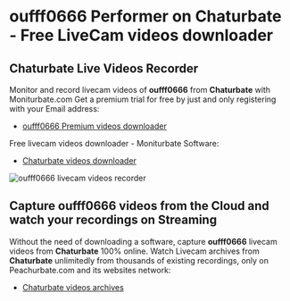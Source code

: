 # oufff0666 Performer on Chaturbate - Free LiveCam videos downloader

## Chaturbate Live Videos Recorder

Monitor and record livecam videos of **oufff0666** from **Chaturbate** with Moniturbate.com
Get a premium trial for free by just and only registering with your Email address:
* [oufff0666 Premium videos downloader](https://moniturbate.com/request-demo-licence-key.html)

Free livecam videos downloader - Moniturbate Software:
* [Chaturbate videos downloader](https://moniturbate.com/moniturbate-download-software.html)

![oufff0666 livecam videos recorder](https://peachurnet.com/templates/moniturbate-software.png)


## Capture oufff0666 videos from the Cloud and watch your recordings on Streaming

Without the need of downloading a software, capture **oufff0666** livecam videos from **Chaturbate** 100% online.
Watch Livecam archives from **Chaturbate** unlimitedly from thousands of existing recordings, only on Peachurbate.com and its websites network:
* [Chaturbate videos archives](https://peachurnet.com/)